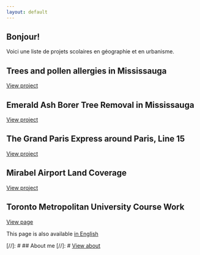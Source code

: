 ```yaml
---
layout: default
---
```


## Bonjour!
Voici une liste de projets scolaires en géographie et en urbanisme.

## Trees and pollen allergies in Mississauga
[View project](./proj_treeallergy.html)

## Emerald Ash Borer Tree Removal in Mississauga
[View project](./proj_emeraldashborer.html)

## The Grand Paris Express around Paris, Line 15
[View project](./proj_gpeligne15.html)

## Mirabel Airport Land Coverage
[View project](./proj_aeroportmirabel.html)

## Toronto Metropolitan University Course Work
[View page](/diversityinclusion.html)

This page is also available [in English](/index)


[//]: # ## About me
[//]: # [View about](./about.html)
